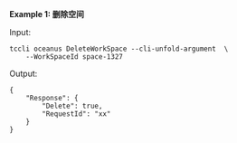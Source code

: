 **Example 1: 删除空间**



Input: 

```
tccli oceanus DeleteWorkSpace --cli-unfold-argument  \
    --WorkSpaceId space-1327
```

Output: 
```
{
    "Response": {
        "Delete": true,
        "RequestId": "xx"
    }
}
```

